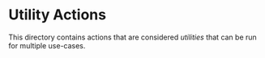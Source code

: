 # Utility Actions

This directory contains actions that are considered _utilities_ that can be run for multiple use-cases.
